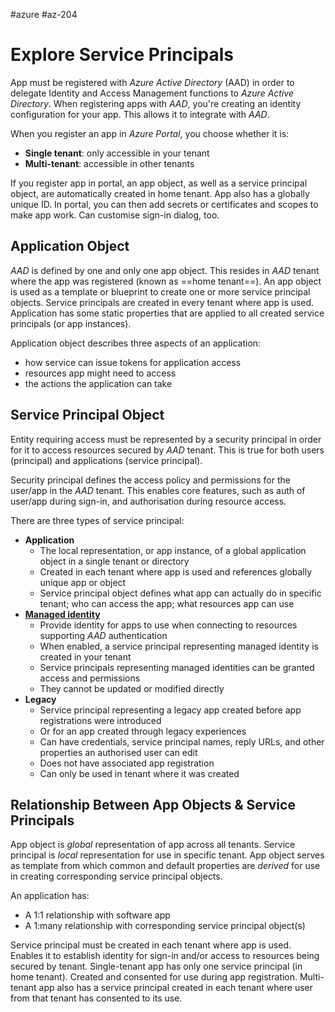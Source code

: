 #azure #az-204

# Explore Service Principals
App must be registered with *Azure Active Directory* (AAD) in order to delegate Identity and Access Management functions to *Azure Active Directory*.
When registering apps with *AAD*, you're creating an identity configuration for your app.
This allows it to integrate with *AAD*.

When you register an app in *Azure Portal*, you choose whether it is:
- **Single tenant**: only accessible in your tenant
- **Multi-tenant**: accessible in other tenants

If you register app in portal, an app object, as well as a service principal object, are automatically created in home tenant.
App also has a globally unique ID.
In portal, you can then add secrets or certificates and scopes to make app work.
Can customise sign-in dialog, too.

## Application Object
*AAD* is defined by one and only one app object.
This resides in *AAD* tenant where the app was registered (known as ==home tenant==).
An app object is used as a template or blueprint to create one or more service principal objects.
Service principals are created in every tenant where app is used.
Application has some static properties that are applied to all created service principals (or app instances).

Application object describes three aspects of an application:
- how service can issue tokens for application access
- resources app might need to access
- the actions the application can take

## Service Principal Object
Entity requiring access must be represented by a security principal in order for it to access resources secured by *AAD* tenant.
This is true for both users (principal) and applications (service principal).

Security principal defines the access policy and permissions for the user/app in the *AAD* tenant.
This enables core features, such as auth of user/app during sign-in, and authorisation during resource access.

There are three types of service principal:
- **Application**
	- The local representation, or app instance, of a global application object in a single tenant or directory
	- Created in each tenant where app is used and references globally unique app or object
	- Service principal object defines what app can actually do in specific tenant; who can access the app; what resources app can use
- **[Managed identity](https://docs.microsoft.com/en-us/azure/active-directory/managed-identities-azure-resources/overview)**
	- Provide identity for apps to use when connecting to resources supporting *AAD* authentication
	- When enabled, a service principal representing managed identity is created in your tenant
	- Service principals representing managed identities can be granted access and permissions
	- They cannot be updated or modified directly
- **Legacy**
	- Service principal representing a legacy app created before app registrations were introduced
	- Or for an app created through legacy experiences
	- Can have credentials, service principal names, reply URLs, and other properties an authorised user can edit
	- Does not have associated app registration
	- Can only be used in tenant where it was created

## Relationship Between App Objects & Service Principals
App object is *global* representation of app across all tenants.
Service principal is *local* representation for use in specific tenant.
App object serves as template from which common and default properties are *derived* for use in creating corresponding service principal objects.

An application has:
- A 1:1 relationship with software app
- A 1:many relationship with corresponding service principal object(s)

Service principal must be created in each tenant where app is used.
Enables it to establish identity for sign-in and/or access to resources being secured by tenant.
Single-tenant app has only one service principal (in home tenant).
Created and consented for use during app registration.
Multi-tenant app also has a service principal created in each tenant where user from that tenant has consented to its use.